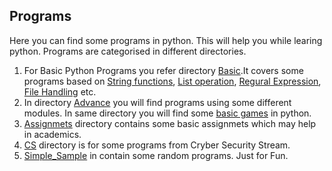 ## Programs

Here you can find some programs in python. This will help you while learing python. Programs are categorised in different directories.

1. For Basic Python Programs you refer directory [Basic](https://github.com/bharatmazire/Python/tree/master/Programs/Basic).It covers some programs based on [String functions](https://github.com/bharatmazire/Python/tree/master/Programs/Basic/String), [List operation](https://github.com/bharatmazire/Python/tree/master/Programs/Basic/List), [Regural Expression](https://github.com/bharatmazire/Python/tree/master/Programs/Basic/RegularExpressions), [File Handling](https://github.com/bharatmazire/Python/tree/master/Programs/Basic/FileHandling) etc. 
2. In directory [Advance](https://github.com/bharatmazire/Python/tree/master/Programs/Advance) you will find programs using some different modules. In same directory you will find some [basic games](https://github.com/bharatmazire/Python/tree/master/Programs/Advance/SimpleGames) in python. 
3. [Assignmets](https://github.com/bharatmazire/Python/tree/master/Programs/Assignmets) directory contains some basic assignmets which may help in academics. 
4. [CS](https://github.com/bharatmazire/Python/tree/master/Programs/CS) directory is for some programs from Cryber Security Stream.
5. [Simple_Sample](https://github.com/bharatmazire/Python/tree/master/Programs/Simple_Sample) in contain some random programs. Just for Fun.
